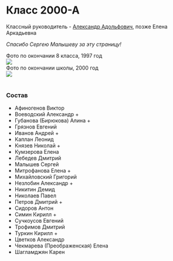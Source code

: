<!--?title Класс 2000-А -->

# Класс 2000-А

Классный руководитель - [Александр Адольфович](/people/amerikancev/index.html), позже Елена Аркадьевна

_Спасибо Сергею Малышеву за эту страницу!_

<div class="row">
  <div class="col-xl-6 col-sm-12 text-center">
    Фото по окончании 8 класса, 1997 год <br/>
    <img src="https://pths-archive.github.io/static/img/classes/2000a/group-after-8.jpg" class="full-width"/><br/>
    <span class="hint"></span>
  </div>
  <div class="col-xl-6 col-sm-12 text-center">
    Фото по окончании школы, 2000 год <br/>
    <img src="https://pths-archive.github.io/static/img/classes/2000a/group-graduates.jpg" class="full-width"/><br/>
    <span class="hint"></span>
  </div>
</div>
<br/>

### Состав

- Афиногенов Виктор
- Воеводский Александр +
- Губанова (Бирюкова) Алина + 
- Грязнов Евгений
- Иванов Андрей +
- Каплан Леонид
- Князев Николай +
- Кумзерова Елена
- Лебедев Дмитрий
- Малышев Сергей
- Митрофанова Елена +
- Михайловский Григорий
- Незлобин Александр +
- Никитин Демид
- Николаев Павел
- Петров Дмитрий +
- Сидоров Антон
- Симин Кирилл +
- Сучкоусов Евгений
- Трофимов Дмитрий
- Туркин Кирилл +
- Цветков Александр
- Чекмарева (Преображенская) Елена
- Шагламджян Карен

